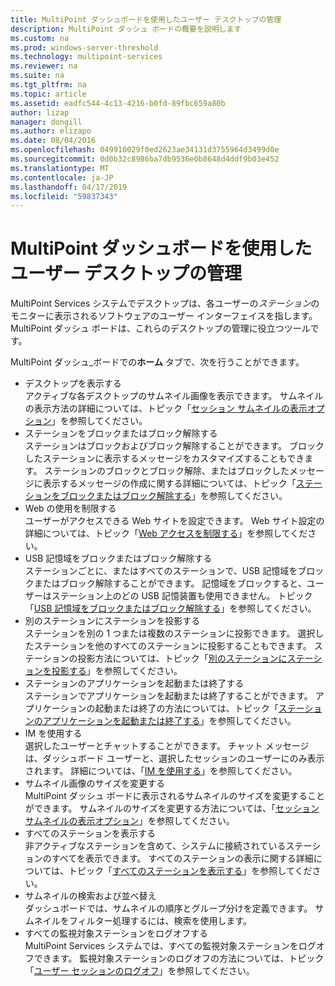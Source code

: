 ```yaml
---
title: MultiPoint ダッシュボードを使用したユーザー デスクトップの管理
description: MultiPoint ダッシュ ボードの概要を説明します
ms.custom: na
ms.prod: windows-server-threshold
ms.technology: multipoint-services
ms.reviewer: na
ms.suite: na
ms.tgt_pltfrm: na
ms.topic: article
ms.assetid: eadfc544-4c13-4216-b0fd-89fbc659a80b
author: lizap
manager: dongill
ms.author: elizapo
ms.date: 08/04/2016
ms.openlocfilehash: 049910029f0ed2623ae34131d3755964d3499d0e
ms.sourcegitcommit: 0d0b32c8986ba7db9536e0b8648d4ddf9b03e452
ms.translationtype: MT
ms.contentlocale: ja-JP
ms.lasthandoff: 04/17/2019
ms.locfileid: "59837343"
---
```

# <a name="manage-user-desktops-using-multipoint-dashboard"></a>MultiPoint ダッシュボードを使用したユーザー デスクトップの管理
MultiPoint Services システムでデスクトップは、各ユーザーの*ステーション*のモニターに表示されるソフトウェアのユーザー インターフェイスを指します。 MultiPoint ダッシュ ボードは、これらのデスクトップの管理に役立つツールです。   
  
MultiPoint ダッシュ_ボードでの**ホーム** タブで、次を行うことができます。  
  
- デスクトップを表示する  
アクティブな各デスクトップのサムネイル画像を表示できます。 サムネイルの表示方法の詳細については、トピック「[セッション サムネイルの表示オプション](View-Options-for-Session-Thumbnails-in-MultiPoint-Dashboard.md)」を参照してください。  
- ステーションをブロックまたはブロック解除する  
ステーションはブロックおよびブロック解除することができます。 ブロックしたステーションに表示するメッセージをカスタマイズすることもできます。 ステーションのブロックとブロック解除、またはブロックしたメッセージに表示するメッセージの作成に関する詳細については、トピック「[ステーションをブロックまたはブロック解除する](Block-or-Unblock-a-Station.md)」を参照してください。  
- Web の使用を制限する  
ユーザーがアクセスできる Web サイトを設定できます。 Web サイト設定の詳細については、トピック「[Web アクセスを制限する](Limit-Web-Access.md)」を参照してください。  
- USB 記憶域をブロックまたはブロック解除する  
ステーションごとに、またはすべてのステーションで、USB 記憶域をブロックまたはブロック解除することができます。 記憶域をブロックすると、ユーザーはステーション上のどの USB 記憶装置も使用できません。 トピック「[USB 記憶域をブロックまたはブロック解除する](Block-or-Unblock-USB-Storage.md)」を参照してください。  
- 別のステーションにステーションを投影する  
ステーションを別の 1 つまたは複数のステーションに投影できます。 選択したステーションを他のすべてのステーションに投影することもできます。 ステーションの投影方法については、トピック「[別のステーションにステーションを投影する](Project-a-Station-to-Other-Stations.md)」を参照してください。  
- ステーションのアプリケーションを起動または終了する  
ステーションでアプリケーションを起動または終了することができます。 アプリケーションの起動または終了の方法については、トピック「[ステーションのアプリケーションを起動または終了する](Launch-or-Close-Applications-on-a-Station.md)」を参照してください。  
- IM を使用する  
選択したユーザーとチャットすることができます。 チャット メッセージは、ダッシュボード ユーザーと、選択したセッションのユーザーにのみ表示されます。 詳細については、「[IM を使用する](Use-IM.md)」を参照してください。  
- サムネイル画像のサイズを変更する  
MultiPoint ダッシュ ボードに表示されるサムネイルのサイズを変更することができます。 サムネイルのサイズを変更する方法については、「[セッション サムネイルの表示オプション](View-Options-for-Session-Thumbnails-in-MultiPoint-Dashboard.md)」を参照してください。
- すべてのステーションを表示する  
非アクティブなステーションを含めて、システムに接続されているステーションのすべてを表示できます。 すべてのステーションの表示に関する詳細については、トピック「[すべてのステーションを表示する](Show-All-Stations.md)」を参照してください。  
- サムネイルの検索および並べ替え  
ダッシュボードでは、サムネイルの順序とグループ分けを定義できます。 サムネイルをフィルター処理するには、検索を使用します。  
- すべての監視対象ステーションをログオフする  
MultiPoint Services システムでは、すべての監視対象ステーションをログオフできます。 監視対象ステーションのログオフの方法については、トピック「[ユーザー セッションのログオフ](Log-Off-User-Sessions.md)」を参照してください。